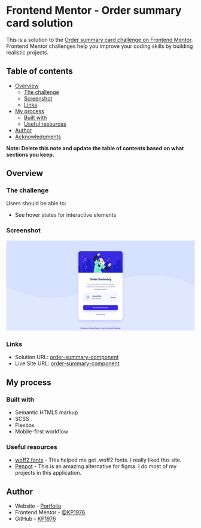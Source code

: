 # Frontend Mentor - Order summary card solution

This is a solution to the [Order summary card challenge on Frontend Mentor](https://www.frontendmentor.io/challenges/order-summary-component-QlPmajDUj). Frontend Mentor challenges help you improve your coding skills by building realistic projects.

## Table of contents

- [Overview](#overview)
  - [The challenge](#the-challenge)
  - [Screenshot](#screenshot)
  - [Links](#links)
- [My process](#my-process)
  - [Built with](#built-with)
  - [Useful resources](#useful-resources)
- [Author](#author)
- [Acknowledgments](#acknowledgments)

**Note: Delete this note and update the table of contents based on what sections you keep.**

## Overview

### The challenge

Users should be able to:

- See hover states for interactive elements

### Screenshot

![Design preview for the Order summary card coding challenge](./design/project.png)

### Links

- Solution URL: [order-summary-component](https://github.com/KP1976/order-summary-component)
- Live Site URL: [order-summary-component](https://kp1976.github.io/order-summary-component/)

## My process

### Built with

- Semantic HTML5 markup
- SCSS
- Flexbox
- Mobile-first workflow

### Useful resources

- [woff2 fonts](https://gwfh.mranftl.com/fonts/red-hat-display?subsets=latin) - This helped me get .woff2 fonts. I really liked this site.
- [Penpot](https://penpot.app/) - This is an amazing alternative for figma. I do most of my projects in this application.

## Author

- Website - [Portfolio](https://portfoliokp1976.vercel.app/)
- Frontend Mentor - [@KP1976](https://www.frontendmentor.io/profile/KP1976)
- GitHub - [KP1976](https://github.com/KP1976)
